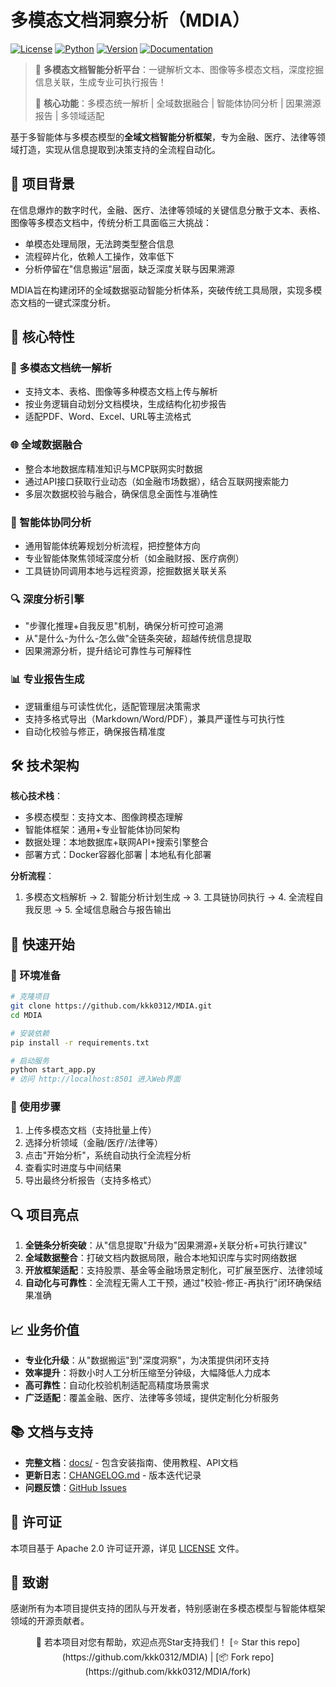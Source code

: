 # 多模态文档洞察分析（MDIA）

[![License](https://img.shields.io/badge/License-Apache%202.0-blue.svg)](https://opensource.org/licenses/Apache-2.0)
[![Python](https://img.shields.io/badge/Python-3.10%2B-blue.svg)](https://www.python.org/)
[![Version](https://img.shields.io/badge/Version-v1.0.0-green.svg)](./VERSION)
[![Documentation](https://img.shields.io/badge/docs-中文文档-green.svg)](./docs/)

> 🚀 **多模态文档智能分析平台**：一键解析文本、图像等多模态文档，深度挖掘信息关联，生成专业可执行报告！
>
> 🎯 **核心功能**：多模态统一解析 | 全域数据融合 | 智能体协同分析 | 因果溯源报告 | 多领域适配

基于多智能体与多模态模型的**全域文档智能分析框架**，专为金融、医疗、法律等领域打造，实现从信息提取到决策支持的全流程自动化。


## 📌 项目背景

在信息爆炸的数字时代，金融、医疗、法律等领域的关键信息分散于文本、表格、图像等多模态文档中，传统分析工具面临三大挑战：
- 单模态处理局限，无法跨类型整合信息
- 流程碎片化，依赖人工操作，效率低下
- 分析停留在"信息搬运"层面，缺乏深度关联与因果溯源

MDIA旨在构建闭环的全域数据驱动智能分析体系，突破传统工具局限，实现多模态文档的一键式深度分析。


## 🌟 核心特性

### 📑 多模态文档统一解析
- 支持文本、表格、图像等多种模态文档上传与解析
- 按业务逻辑自动划分文档模块，生成结构化初步报告
- 适配PDF、Word、Excel、URL等主流格式

### 🌐 全域数据融合
- 整合本地数据库精准知识与MCP联网实时数据
- 通过API接口获取行业动态（如金融市场数据），结合互联网搜索能力
- 多层次数据校验与融合，确保信息全面性与准确性

### 🤖 智能体协同分析
- 通用智能体统筹规划分析流程，把控整体方向
- 专业智能体聚焦领域深度分析（如金融财报、医疗病例）
- 工具链协同调用本地与远程资源，挖掘数据关联关系

### 🔍 深度分析引擎
- "步骤化推理+自我反思"机制，确保分析可控可追溯
- 从"是什么-为什么-怎么做"全链条突破，超越传统信息提取
- 因果溯源分析，提升结论可靠性与可解释性

### 📊 专业报告生成
- 逻辑重组与可读性优化，适配管理层决策需求
- 支持多格式导出（Markdown/Word/PDF），兼具严谨性与可执行性
- 自动化校验与修正，确保报告精准度


## 🛠️ 技术架构

**核心技术栈**：
- 多模态模型：支持文本、图像跨模态理解
- 智能体框架：通用+专业智能体协同架构
- 数据处理：本地数据库+联网API+搜索引擎整合
- 部署方式：Docker容器化部署 | 本地私有化部署

**分析流程**：
1. 多模态文档解析 → 2. 智能分析计划生成 → 3. 工具链协同执行 → 4. 全流程自我反思 → 5. 全域信息融合与报告输出


## 🚀 快速开始

### 🔧 环境准备
```bash
# 克隆项目
git clone https://github.com/kkk0312/MDIA.git
cd MDIA

# 安装依赖
pip install -r requirements.txt

# 启动服务
python start_app.py
# 访问 http://localhost:8501 进入Web界面
```

### 📝 使用步骤
1. 上传多模态文档（支持批量上传）
2. 选择分析领域（金融/医疗/法律等）
3. 点击"开始分析"，系统自动执行全流程分析
4. 查看实时进度与中间结果
5. 导出最终分析报告（支持多格式）


## 🔍 项目亮点

1. **全链条分析突破**：从"信息提取"升级为"因果溯源+关联分析+可执行建议"
2. **全域数据整合**：打破文档内数据局限，融合本地知识库与实时网络数据
3. **开放框架适配**：支持股票、基金等金融场景定制化，可扩展至医疗、法律领域
4. **自动化与可靠性**：全流程无需人工干预，通过"校验-修正-再执行"闭环确保结果准确


## 📈 业务价值

- **专业化升级**：从"数据搬运"到"深度洞察"，为决策提供闭环支持
- **效率提升**：将数小时人工分析压缩至分钟级，大幅降低人力成本
- **高可靠性**：自动化校验机制适配高精度场景需求
- **广泛适配**：覆盖金融、医疗、法律等多领域，提供定制化分析服务


## 📚 文档与支持

- **完整文档**：[docs/](./docs/) - 包含安装指南、使用教程、API文档
- **更新日志**：[CHANGELOG.md](./docs/CHANGELOG.md) - 版本迭代记录
- **问题反馈**：[GitHub Issues](https://github.com/kkk0312/MDIA/issues)


## 📄 许可证

本项目基于 Apache 2.0 许可证开源，详见 [LICENSE](LICENSE) 文件。


## 🙏 致谢

感谢所有为本项目提供支持的团队与开发者，特别感谢在多模态模型与智能体框架领域的开源贡献者。


<div align="center">
🌟 若本项目对您有帮助，欢迎点亮Star支持我们！  
[⭐ Star this repo](https://github.com/kkk0312/MDIA) | [📦 Fork repo](https://github.com/kkk0312/MDIA/fork)
</div>
